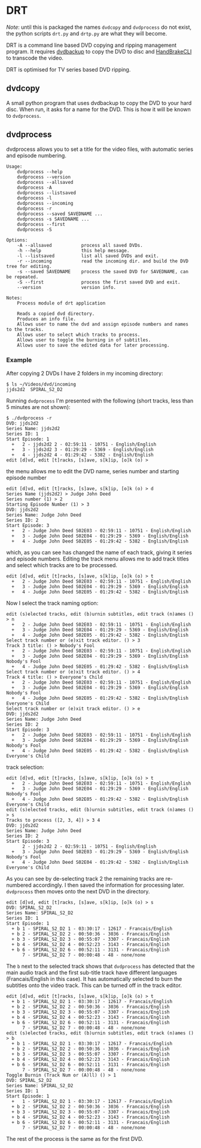 # DRT #
*Note*: until this is packaged the names `dvdcopy` and `dvdprocess` do not exist, the python scripts `drt.py` and
`drtp.py` are what they will become.

DRT is a command line based DVD copying and ripping management program. It requires
[dvdbackup](http://dvdbackup.sourceforge.net/) to copy the DVD to disc and [HandBrakeCLI](https://handbrake.fr/) to
transcode the video.

DRT is optimised for TV series based DVD ripping.

## dvdcopy ##
A small python program that uses dvdbackup to copy the DVD to your hard disc.
When run, it asks for a name for the DVD.  This is how it will be known to `dvdprocess`.

## dvdprocess ##
dvdprocess allows you to set a title for the video files, with automatic series and episode numbering.

```
Usage:
    dvdprocess --help
    dvdprocess --version
    dvdprocess --allsaved
    dvdprocess -A
    dvdprocess --listsaved
    dvdprocess -l
    dvdprocess --incoming
    dvdprocess -r
    dvdprocess --saved SAVEDNAME ...
    dvdprocess -s SAVEDNAME ...
    dvdprocess --first
    dvdprocess -S

Options:
    -A --allsaved           process all saved DVDs.
    -h --help               this help message.
    -l --listsaved          list all saved DVDs and exit.
    -r --incoming           read the incoming dir. and build the DVD tree for editing.
    -s --saved SAVEDNAME    process the saved DVD for SAVEDNAME, can be repeated.
    -S --first              process the first saved DVD and exit.
    --version               version info.

Notes:
    Process module of drt application

    Reads a copied dvd directory.
    Produces an info file.
    Allows user to name the dvd and assign episode numbers and names to the tracks.
    Allows user to select which tracks to process.
    Allows user to toggle the burning in of subtitles.
    Allows user to save the edited data for later processing.
```

### Example ###
After copying 2 DVDs I have 2 folders in my incoming directory:

```
$ ls ~/Videos/dvd/incoming
jjds2d2  SPIRAL_S2_D2
```

Running `dvdprocess` I'm presented with the following (short tracks, less than 5 minutes are not shown):

```
$ ./dvdprocess -r
DVD: jjds2d2
Series Name: jjds2d2
Series ID: 1
Start Episode: 1
  +   2 - jjds2d2 2 - 02:59:11 - 10751 - English/English
  +   3 - jjds2d2 3 - 01:29:29 - 5369 - English/English
  +   4 - jjds2d2 4 - 01:29:42 - 5382 - English/English
edit [d]vd, edit [t]racks, [s]ave, s[k]ip, [o]k (o) >
```
the menu allows me to edit the DVD name, series number and starting episode number
```
edit [d]vd, edit [t]racks, [s]ave, s[k]ip, [o]k (o) > d
Series Name (jjds2d2) > Judge John Deed
Series number (1) > 2
Starting Episode Number (1) > 3
DVD: jjds2d2
Series Name: Judge John Deed
Series ID: 2
Start Episode: 3
  +   2 - Judge John Deed S02E03 - 02:59:11 - 10751 - English/English
  +   3 - Judge John Deed S02E04 - 01:29:29 - 5369 - English/English
  +   4 - Judge John Deed S02E05 - 01:29:42 - 5382 - English/English
```
which, as you can see has changed the name of each track, giving it series and episode numbers.
Editing the track menu allows me to add track titles and select which tracks are to be processed.
```
edit [d]vd, edit [t]racks, [s]ave, s[k]ip, [o]k (o) > t
  +   2 - Judge John Deed S02E03 - 02:59:11 - 10751 - English/English
  +   3 - Judge John Deed S02E04 - 01:29:29 - 5369 - English/English
  +   4 - Judge John Deed S02E05 - 01:29:42 - 5382 - English/English
```
Now I select the track naming option:
```
edit (s)elected tracks, edit (b)urnin subtitles, edit track (n)ames () > n
  +   2 - Judge John Deed S02E03 - 02:59:11 - 10751 - English/English
  +   3 - Judge John Deed S02E04 - 01:29:29 - 5369 - English/English
  +   4 - Judge John Deed S02E05 - 01:29:42 - 5382 - English/English
Select track number or (e)xit track editor. () > 3
Track 3 title: () > Nobody's Fool
  +   2 - Judge John Deed S02E03 - 02:59:11 - 10751 - English/English
  +   3 - Judge John Deed S02E04 - 01:29:29 - 5369 - English/English Nobody's Fool
  +   4 - Judge John Deed S02E05 - 01:29:42 - 5382 - English/English
Select track number or (e)xit track editor. () > 4
Track 4 title: () > Everyone's Child
  +   2 - Judge John Deed S02E03 - 02:59:11 - 10751 - English/English
  +   3 - Judge John Deed S02E04 - 01:29:29 - 5369 - English/English Nobody's Fool
  +   4 - Judge John Deed S02E05 - 01:29:42 - 5382 - English/English Everyone's Child
Select track number or (e)xit track editor. () > e
DVD: jjds2d2
Series Name: Judge John Deed
Series ID: 2
Start Episode: 3
  +   2 - Judge John Deed S02E03 - 02:59:11 - 10751 - English/English
  +   3 - Judge John Deed S02E04 - 01:29:29 - 5369 - English/English Nobody's Fool
  +   4 - Judge John Deed S02E05 - 01:29:42 - 5382 - English/English Everyone's Child
```
track selection:
```
edit [d]vd, edit [t]racks, [s]ave, s[k]ip, [o]k (o) > t
  +   2 - Judge John Deed S02E03 - 02:59:11 - 10751 - English/English
  +   3 - Judge John Deed S02E04 - 01:29:29 - 5369 - English/English Nobody's Fool
  +   4 - Judge John Deed S02E05 - 01:29:42 - 5382 - English/English Everyone's Child
edit (s)elected tracks, edit (b)urnin subtitles, edit track (n)ames () > s
Tracks to process ([2, 3, 4]) > 3 4
DVD: jjds2d2
Series Name: Judge John Deed
Series ID: 2
Start Episode: 3
      2 - jjds2d2 2 - 02:59:11 - 10751 - English/English
  +   3 - Judge John Deed S02E03 - 01:29:29 - 5369 - English/English Nobody's Fool
  +   4 - Judge John Deed S02E04 - 01:29:42 - 5382 - English/English Everyone's Child
```
As you can see by de-selecting track 2 the remaining tracks are re-numbered accordingly.
I then saved the information for processing later. `dvdprocess` then moves onto the next DVD in the directory.
```
edit [d]vd, edit [t]racks, [s]ave, s[k]ip, [o]k (o) > s
DVD: SPIRAL_S2_D2
Series Name: SPIRAL_S2_D2
Series ID: 1
Start Episode: 1
  + b 1 - SPIRAL_S2_D2 1 - 03:30:17 - 12617 - Francais/English
  + b 2 - SPIRAL_S2_D2 2 - 00:50:36 - 3036 - Francais/English
  + b 3 - SPIRAL_S2_D2 3 - 00:55:07 - 3307 - Francais/English
  + b 4 - SPIRAL_S2_D2 4 - 00:52:23 - 3143 - Francais/English
  + b 6 - SPIRAL_S2_D2 6 - 00:52:11 - 3131 - Francais/English
      7 - SPIRAL_S2_D2 7 - 00:00:48 - 48 - none/none
```
The `b` next to the selected track shows that `dvdprocess` has detected that the main audio track and the first
sub-title track have different languages (Francais/English in this case).  It has automatically selected to burn the
subtitles onto the video track.  This can be turned off in the track editor.
```
edit [d]vd, edit [t]racks, [s]ave, s[k]ip, [o]k (o) > t
  + b 1 - SPIRAL_S2_D2 1 - 03:30:17 - 12617 - Francais/English
  + b 2 - SPIRAL_S2_D2 2 - 00:50:36 - 3036 - Francais/English
  + b 3 - SPIRAL_S2_D2 3 - 00:55:07 - 3307 - Francais/English
  + b 4 - SPIRAL_S2_D2 4 - 00:52:23 - 3143 - Francais/English
  + b 6 - SPIRAL_S2_D2 6 - 00:52:11 - 3131 - Francais/English
      7 - SPIRAL_S2_D2 7 - 00:00:48 - 48 - none/none
edit (s)elected tracks, edit (b)urnin subtitles, edit track (n)ames () > b
  + b 1 - SPIRAL_S2_D2 1 - 03:30:17 - 12617 - Francais/English
  + b 2 - SPIRAL_S2_D2 2 - 00:50:36 - 3036 - Francais/English
  + b 3 - SPIRAL_S2_D2 3 - 00:55:07 - 3307 - Francais/English
  + b 4 - SPIRAL_S2_D2 4 - 00:52:23 - 3143 - Francais/English
  + b 6 - SPIRAL_S2_D2 6 - 00:52:11 - 3131 - Francais/English
      7 - SPIRAL_S2_D2 7 - 00:00:48 - 48 - none/none
Toggle Burnin (Track Num or (A)ll) () > 1
DVD: SPIRAL_S2_D2
Series Name: SPIRAL_S2_D2
Series ID: 1
Start Episode: 1
  +   1 - SPIRAL_S2_D2 1 - 03:30:17 - 12617 - Francais/English
  + b 2 - SPIRAL_S2_D2 2 - 00:50:36 - 3036 - Francais/English
  + b 3 - SPIRAL_S2_D2 3 - 00:55:07 - 3307 - Francais/English
  + b 4 - SPIRAL_S2_D2 4 - 00:52:23 - 3143 - Francais/English
  + b 6 - SPIRAL_S2_D2 6 - 00:52:11 - 3131 - Francais/English
      7 - SPIRAL_S2_D2 7 - 00:00:48 - 48 - none/none
```
The rest of the process is the same as for the first DVD.
